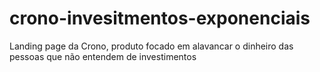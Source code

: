 # crono-invesitmentos-exponenciais
Landing page da Crono, produto focado em alavancar o dinheiro das pessoas que não entendem de investimentos
